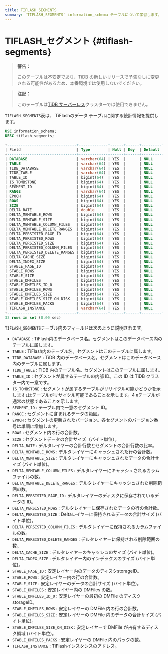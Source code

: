 ```yaml
---
title: TIFLASH_SEGMENTS
summary: `TIFLASH_SEGMENTS` information_schema テーブルについて学習します。
---
```


# TIFLASH_セグメント {#tiflash-segments}

> **警告：**
>
> このテーブルは不安定であり、TiDB の新しいリリースで予告なしに変更される可能性があるため、本番環境では使用しないでください。

> **注記：**
>
> このテーブルは[TiDB サーバーレス](https://docs.pingcap.com/tidbcloud/select-cluster-tier#tidb-serverless)クラスターでは使用できません。

`TIFLASH_SEGMENTS`表は、 TiFlashのデータ テーブルに関する統計情報を提供します。

```sql
USE information_schema;
DESC tiflash_segments;
```

```sql
+-------------------------------+-------------+------+------+---------+-------+
| Field                         | Type        | Null | Key  | Default | Extra |
+-------------------------------+-------------+------+------+---------+-------+
| DATABASE                      | varchar(64) | YES  |      | NULL    |       |
| TABLE                         | varchar(64) | YES  |      | NULL    |       |
| TIDB_DATABASE                 | varchar(64) | YES  |      | NULL    |       |
| TIDB_TABLE                    | varchar(64) | YES  |      | NULL    |       |
| TABLE_ID                      | bigint(64)  | YES  |      | NULL    |       |
| IS_TOMBSTONE                  | bigint(64)  | YES  |      | NULL    |       |
| SEGMENT_ID                    | bigint(64)  | YES  |      | NULL    |       |
| RANGE                         | varchar(64) | YES  |      | NULL    |       |
| EPOCH                         | bigint(64)  | YES  |      | NULL    |       |
| ROWS                          | bigint(64)  | YES  |      | NULL    |       |
| SIZE                          | bigint(64)  | YES  |      | NULL    |       |
| DELTA_RATE                    | double      | YES  |      | NULL    |       |
| DELTA_MEMTABLE_ROWS           | bigint(64)  | YES  |      | NULL    |       |
| DELTA_MEMTABLE_SIZE           | bigint(64)  | YES  |      | NULL    |       |
| DELTA_MEMTABLE_COLUMN_FILES   | bigint(64)  | YES  |      | NULL    |       |
| DELTA_MEMTABLE_DELETE_RANGES  | bigint(64)  | YES  |      | NULL    |       |
| DELTA_PERSISTED_PAGE_ID       | bigint(64)  | YES  |      | NULL    |       |
| DELTA_PERSISTED_ROWS          | bigint(64)  | YES  |      | NULL    |       |
| DELTA_PERSISTED_SIZE          | bigint(64)  | YES  |      | NULL    |       |
| DELTA_PERSISTED_COLUMN_FILES  | bigint(64)  | YES  |      | NULL    |       |
| DELTA_PERSISTED_DELETE_RANGES | bigint(64)  | YES  |      | NULL    |       |
| DELTA_CACHE_SIZE              | bigint(64)  | YES  |      | NULL    |       |
| DELTA_INDEX_SIZE              | bigint(64)  | YES  |      | NULL    |       |
| STABLE_PAGE_ID                | bigint(64)  | YES  |      | NULL    |       |
| STABLE_ROWS                   | bigint(64)  | YES  |      | NULL    |       |
| STABLE_SIZE                   | bigint(64)  | YES  |      | NULL    |       |
| STABLE_DMFILES                | bigint(64)  | YES  |      | NULL    |       |
| STABLE_DMFILES_ID_0           | bigint(64)  | YES  |      | NULL    |       |
| STABLE_DMFILES_ROWS           | bigint(64)  | YES  |      | NULL    |       |
| STABLE_DMFILES_SIZE           | bigint(64)  | YES  |      | NULL    |       |
| STABLE_DMFILES_SIZE_ON_DISK   | bigint(64)  | YES  |      | NULL    |       |
| STABLE_DMFILES_PACKS          | bigint(64)  | YES  |      | NULL    |       |
| TIFLASH_INSTANCE              | varchar(64) | YES  |      | NULL    |       |
+-------------------------------+-------------+------+------+---------+-------+
33 rows in set (0.00 sec)
```

`TIFLASH_SEGMENTS`テーブル内のフィールドは次のように説明されます。

-   `DATABASE` : TiFlash内のデータベース名。セグメントはこのデータベース内のテーブルに属します。
-   `TABLE` : TiFlash内のテーブル名。セグメントはこのテーブルに属します。
-   `TIDB_DATABASE` : TiDB 内のデータベース名。セグメントはこのデータベース内のテーブルに属します。
-   `TIDB_TABLE` : TiDB 内のテーブル名。セグメントはこのテーブルに属します。
-   `TABLE_ID` : セグメントが属するテーブルの内部 ID。この ID は TiDB クラスター内で一意です。
-   `IS_TOMBSTONE` : セグメントが属するテーブルがリサイクル可能かどうかを示します`1`はテーブルがリサイクル可能であることを示します。4 `0`テーブルが通常の状態であることを示します。
-   `SEGMENT_ID` : テーブル内で一意のセグメント ID。
-   `RANGE` : セグメントに含まれるデータの範囲。
-   `EPOCH` : セグメントの更新されたバージョン。各セグメントのバージョン番号は単調に増加します。
-   `ROWS` : セグメント内の行の合計数。
-   `SIZE` : セグメントデータの合計サイズ（バイト単位）。
-   `DELTA_RATE` : デルタレイヤーの合計行数とセグメントの合計行数の比率。
-   `DELTA_MEMTABLE_ROWS` : デルタレイヤーにキャッシュされた行の合計数。
-   `DELTA_MEMTABLE_SIZE` : デルタレイヤーにキャッシュされたデータの合計サイズ (バイト単位)。
-   `DELTA_MEMTABLE_COLUMN_FILES` : デルタレイヤーにキャッシュされるカラムファイルの数。
-   `DELTA_MEMTABLE_DELETE_RANGES` : デルタレイヤーにキャッシュされた削除範囲の数。
-   `DELTA_PERSISTED_PAGE_ID` : デルタレイヤーのディスクに保存されているデータの ID。
-   `DELTA_PERSISTED_ROWS` : デルタレイヤーに保存されたデータの行の合計数。
-   `DELTA_PERSISTED_SIZE` : Deltaレイヤーに保持されるデータの合計サイズ (バイト単位)。
-   `DELTA_PERSISTED_COLUMN_FILES` : デルタレイヤーに保持されるカラムファイルの数。
-   `DELTA_PERSISTED_DELETE_RANGES` : デルタレイヤーに保持される削除範囲の数。
-   `DELTA_CACHE_SIZE` : デルタレイヤーのキャッシュのサイズ (バイト単位)。
-   `DELTA_INDEX_SIZE` : デルタレイヤー内のインデックスのサイズ (バイト単位)。
-   `STABLE_PAGE_ID` : 安定レイヤー内のデータのディスクstorageID。
-   `STABLE_ROWS` : 安定レイヤー内の行の合計数。
-   `STABLE_SIZE` : 安定レイヤーのデータの合計サイズ (バイト単位)。
-   `STABLE_DMFILES` : 安定レイヤー内の DMFiles の数。
-   `STABLE_DMFILES_ID_0` : 安定レイヤーの最初の DMFile のディスクstorageID。
-   `STABLE_DMFILES_ROWS` : 安定レイヤーの DMFile 内の行の合計数。
-   `STABLE_DMFILES_SIZE` : 安定レイヤーの DMFile 内のデータの合計サイズ (バイト単位)。
-   `STABLE_DMFILES_SIZE_ON_DISK` : 安定レイヤーで DMFile が占有するディスク領域 (バイト単位)。
-   `STABLE_DMFILES_PACKS` : 安定レイヤーの DMFile 内のパックの数。
-   `TIFLASH_INSTANCE` : TiFlashインスタンスのアドレス。
